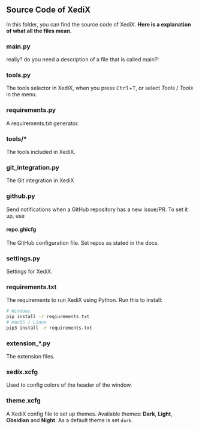 ## Source Code of XediX
In this folder, you can find the source code of XediX. **Here is a explanation of what all the files mean.**

### main.py
really? do you need a description of a file that is called main?!
### tools.py
The tools selector in XediX, when you press <kbd>Ctrl</kbd>+<kbd>T</kbd>, or select _Tools_ / _Tools_ in the menu.
### requirements.py
A requirements.txt generator.
### tools/*
The tools included in XediX.
### git_integration.py
The Git integration in XediX
### github.py
Send notifications when a GitHub repository has a new issue/PR.
To set it up, use 
#### repo.ghicfg
The GitHub configuration file. Set repos as stated in the docs.
### settings.py
Settings for XediX.
### requirements.txt
The requirements to run XediX using Python. Run this to install:
```sh
# Windows
pip install -r reqiurements.txt
# macOS / Linux
pip3 install -r requirements.txt
```
### extension_*.py
The extension files.
### xedix.xcfg
Used to config colors of the header of the window.
### theme.xcfg
A XediX config file to set up themes.
Available themes: **Dark**, **Light**, **Obsidian** and **Night**.
As a default theme is set ```dark```.